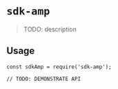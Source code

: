 # `sdk-amp`

> TODO: description

## Usage

```
const sdkAmp = require('sdk-amp');

// TODO: DEMONSTRATE API
```
